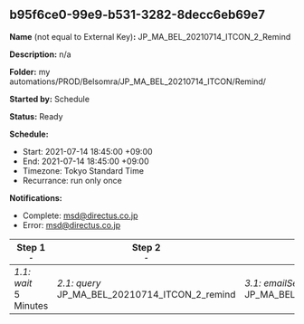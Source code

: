 ## b95f6ce0-99e9-b531-3282-8decc6eb69e7

**Name** (not equal to External Key)**:** JP_MA_BEL_20210714_ITCON_2_Remind

**Description:** n/a

**Folder:** my automations/PROD/Belsomra/JP_MA_BEL_20210714_ITCON/Remind/

**Started by:** Schedule

**Status:** Ready

**Schedule:**

* Start: 2021-07-14 18:45:00 +09:00
* End: 2021-07-14 18:45:00 +09:00
* Timezone: Tokyo Standard Time
* Recurrance: run only once

**Notifications:**

* Complete: msd@directus.co.jp
* Error: msd@directus.co.jp

| Step 1<br>_<small>-</small>_ | Step 2<br>_<small>-</small>_ | Step 3<br>_<small>-</small>_ |
| --- | --- | --- |
| _1.1: wait_<br>5 Minutes | _2.1: query_<br>JP_MA_BEL_20210714_ITCON_2_remind | _3.1: emailSend_<br>JP_MA_BEL_20210714_ITCON_2_remind |
